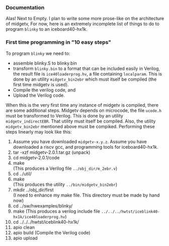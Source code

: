 ### Documentation

Alas! Next to Empty. I plan to write some more prose-like on the
architecture of midgetv, For now, here is an extremely incomplete list
of things to do to program `blinky` to an iceboard40-hx1k.

### First time programming in "10 easy steps"

To program `blinky` we need to:
 - assemble blinky.S to blinky.bin
 - transform `blinky.bin` to a format that can be included easily in Verilog, 
   the result file is `ice40loaderprog.hv`, a file containing
   `localparam`. This is done by an utility `midgetv_bin2ebr` which
   must itself be compiled (the first time midgetv is used).   
 - Compile the verilog code, and
 - Upload the Verilog code.

When this is the very first time any instance of midgetv is compiled,
there are some additional steps.  Midgetv depends on microcode, the
file `ucode.h` must be transformed to Verilog. This is done by an
utility `midgetv_indirectEBR`. That utility must itself be
compiled. Also, the utility `midgetv_bin2ebr` mentioned above must be
compiked.  Performing these steps linearly may look like this:


 1.  Assume you have downloaded `midgetv-x.y.z`. Assume
     you have downloaded a riscv gcc, and programming tools for iceboard40-hx1k.
 2.  tar -xzf midgetv-2.0.1.tar.gz (unpack)
 3.  cd midgetv-2.0.1/code
 4.  make  
     (This produces a Verilog file `../obj_dir/m_2ebr.v`)
 5.  cd ../util/
 6.  make  
     (This produces the utility `../bin/midgetv_bin2ebr`)
 5.  mkdir ../obj_dir/first  
     (I need to enhance my make file. This directory must be made by hand now)
 5.  cd ../sw/hwexamples/blinky/
 6.  make
     (This produces a verilog include file `../../../hwtst/iceblink40-hx1k/ice40loaderprog.hv`)
 7.  cd ../../../hwtst/iceblink40-hx1k/
 8.  apio clean
 9.  apio build
     (Compile the Verilog code)
 10. apio upload


